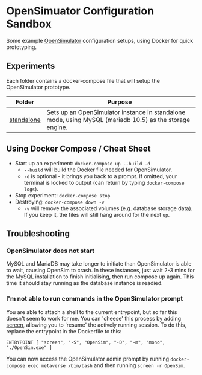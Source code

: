 # OpenSimuator Configuration Sandbox
Some example [OpenSimulator][os] configuration setups, using Docker for quick prototyping.

## Experiments

Each folder contains a docker-compose file that will setup the OpenSimulator prototype.

Folder                    | Purpose
--------------------------|--------
[standalone](/standalone) | Sets up an OpenSimulator instance in standalone mode, using MySQL (mariadb 10.5) as the storage engine.

## Using Docker Compose / Cheat Sheet

* Start up an experiment: `docker-compose up --build -d`
  * `--build` will build the Docker file needed for OpenSimulator.
  * `-d` is optional - it brings you back to a prompt. If omitted, your terminal is locked to output (can return by typing `docker-compose logs`).
* Stop experiment: `docker-compose stop`
* Destroying: `docker-compose down -v`
  * `-v` will remove the associated volumes (e.g. database storage data). If you keep it, the files will still hang around for the next `up`.

## Troubleshooting

### OpenSimulator does not start

MySQL and MariaDB may take longer to initiate than OpenSimulator is able to wait, causing OpenSim to crash. In these instances, just wait 2-3 mins for the MySQL installation to finish initialising, then run compose up again. This time it should stay running as the database instance is readied.

### I'm not able to run commands in the OpenSimulator prompt

You are able to attach a shell to the current entrypoint, but so far this doesn't seem to work for me. You can 'cheese' this process by adding [screen][screen], allowing you to 'resume' the actively running session. To do this, replace the entrypoint in the Dockerfile to this:

```
ENTRYPOINT [ "screen", "-S", "OpenSim", "-D", "-m", "mono",  "./OpenSim.exe" ]
```

You can now access the OpenSimulator admin prompt by running `docker-compose exec metaverse /bin/bash` and then running `screen -r OpenSim`.

[os]:     http://opensimulator.org/wiki/Main_Page
[screen]: https://www.howtogeek.com/662422/how-to-use-linuxs-screen-command/
